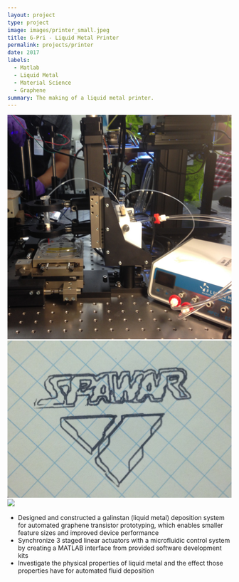 ```yaml
---
layout: project
type: project
image: images/printer_small.jpeg
title: G-Pri - Liquid Metal Printer
permalink: projects/printer
date: 2017
labels:
  - Matlab
  - Liquid Metal
  - Material Science
  - Graphene
summary: The making of a liquid metal printer. 
---
```


<div class="ui small rounded images">
  <img class="ui image" src="../images/printer_big.JPG">
  <img class="ui image" src="../images/printer_logo.JPG">
  <img class="ui image" src="../images/printer_metal.JPG">
</div>

<ul>
  <li> Designed and constructed a galinstan (liquid metal) deposition system for automated graphene transistor prototyping, which enables smaller feature sizes and improved device performance </li>
  <li> Synchronize 3 staged linear actuators with a microfluidic control system by creating a MATLAB interface from provided software development kits </li>
<li> Investigate the physical properties of liquid metal and the effect those properties have for automated fluid deposition </li>
</ul>



